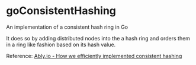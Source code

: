 # goConsistentHashing
An implementation of a consistent hash ring in Go 

It does so by adding distributed nodes into the a hash ring and orders them in a ring like fashion based on its hash value. 

Reference: [Ably.io - How we efficiently implemented consistent hashing](https://www.ably.io/blog/implementing-efficient-consistent-hashing)
